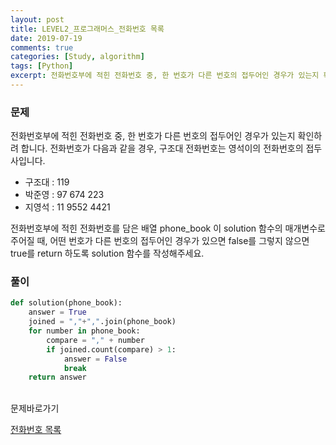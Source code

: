 ```yaml
---
layout: post
title: LEVEL2_프로그래머스_전화번호 목록
date: 2019-07-19
comments: true
categories: [Study, algorithm]
tags: [Python]
excerpt: 전화번호부에 적힌 전화번호 중, 한 번호가 다른 번호의 접두어인 경우가 있는지 확인하려 합니다.
---
```


### 문제

전화번호부에 적힌 전화번호 중, 한 번호가 다른 번호의 접두어인 경우가 있는지 확인하려 합니다.
전화번호가 다음과 같을 경우, 구조대 전화번호는 영석이의 전화번호의 접두사입니다.

- 구조대 : 119
- 박준영 : 97 674 223
- 지영석 : 11 9552 4421

전화번호부에 적힌 전화번호를 담은 배열 phone_book 이 solution 함수의 매개변수로 주어질 때, 어떤 번호가 다른 번호의 접두어인 경우가 있으면 false를 그렇지 않으면 true를 return 하도록 solution 함수를 작성해주세요.

### 풀이

```python
def solution(phone_book):
    answer = True
    joined = ","+",".join(phone_book)
    for number in phone_book:
        compare = "," + number
        if joined.count(compare) > 1:
            answer = False
            break
    return answer
```

<br>
<span class="reference">문제바로가기</span>

[전화번호 목록](https://programmers.co.kr/learn/courses/30/lessons/42577)
